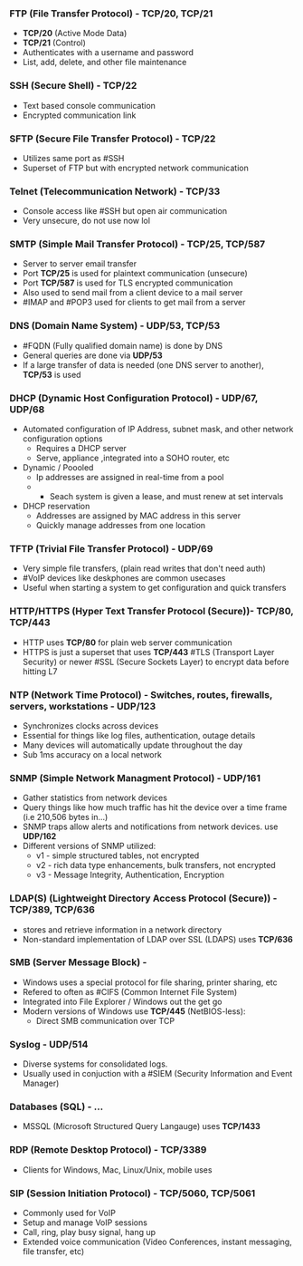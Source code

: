 ### FTP (File Transfer Protocol) - TCP/20, TCP/21
- **TCP/20** (Active Mode Data)
- **TCP/21** (Control)
- Authenticates with a username and password
- List, add, delete, and other file maintenance


### SSH (Secure Shell) - TCP/22
- Text based console communication
-  Encrypted communication link

### SFTP (Secure File Transfer Protocol) - TCP/22
- Utilizes same port as #SSH 
- Superset of FTP but with encrypted network communication

### Telnet (Telecommunication Network) - TCP/33
- Console access like #SSH but open air communication
- Very unsecure, do not use now lol

### SMTP (Simple Mail Transfer Protocol) - TCP/25, TCP/587
- Server to server email transfer
- Port **TCP/25** is used for plaintext communication (unsecure)
- Port **TCP/587** is used for TLS encrypted communication
- Also used to send mail from a client device to a mail server
- #IMAP and #POP3 used for clients to get mail from a server

### DNS (Domain Name System) - UDP/53, TCP/53
- #FQDN (Fully qualified domain name) is done by DNS
-  General queries are done via **UDP/53**
- If a large transfer of data is needed (one DNS server to another), **TCP/53** is used

### DHCP (Dynamic Host Configuration Protocol) - UDP/67, UDP/68
- Automated configuration of IP Address, subnet mask, and other network configuration options
	- Requires a DHCP server
	- Serve, appliance ,integrated into a SOHO router, etc
- Dynamic / Poooled
	- Ip addresses are assigned in real-time from a pool
	- - Seach system is given a lease, and must renew at set intervals
- DHCP reservation
	- Addresses are assigned by MAC address in this server
	- Quickly manage addresses from one location

### TFTP (Trivial File Transfer Protocol) - UDP/69
- Very simple file transfers, (plain read writes that don't need auth)
- #VoIP devices like  deskphones are common usecases
- Useful when starting a system to get configuration and quick transfers

### HTTP/HTTPS (Hyper Text Transfer Protocol (Secure))- TCP/80, TCP/443
- HTTP uses **TCP/80** for plain web server communication
- HTTPS is just a superset that uses **TCP/443** #TLS (Transport Layer Security) or newer #SSL (Secure Sockets Layer) to encrypt data before hitting L7

### NTP (Network Time Protocol) - Switches, routes, firewalls, servers, workstations - UDP/123
- Synchronizes clocks across devices
- Essential for things like log files, authentication, outage details
- Many devices will automatically update throughout the day
- Sub 1ms accuracy on a local network

### SNMP (Simple Network Managment Protocol) - UDP/161
- Gather statistics from network devices
- Query things like how much traffic has hit the device over a time frame (i.e 210,506 bytes in...)
- SNMP traps allow alerts and notifications from network devices. use **UDP/162**
- Different versions of SNMP utilized:
	- v1 - simple structured tables, not encrypted
	- v2 - rich data type enhancements, bulk transfers, not encrypted
	- v3 - Message Integrity, Authentication, Encryption

### LDAP(S) (Lightweight Directory Access Protocol (Secure)) - TCP/389, TCP/636
- stores and retrieve information in a network directory
- Non-standard implementation of LDAP over SSL (LDAPS) uses **TCP/636**

### SMB (Server Message Block) - 
- Windows uses a special protocol for file sharing, printer sharing, etc
- Refered to often as #CIFS (Common Internet File System)
- Integrated into File Explorer / Windows out the get go
- Modern versions of Windows use **TCP/445** (NetBIOS-less):
	- Direct SMB communication over TCP

### Syslog - UDP/514
- Diverse systems for consolidated logs.
- Usually used in conjuction with a #SIEM (Security Information and Event Manager)

### Databases (SQL) - ...
- MSSQL (Microsoft Structured Query Langauge) uses **TCP/1433**

### RDP (Remote Desktop Protocol) - TCP/3389
- Clients for Windows, Mac, Linux/Unix, mobile uses

### SIP (Session Initiation Protocol) - TCP/5060, TCP/5061
- Commonly used for VoIP
- Setup and manage VoIP sessions
- Call, ring, play busy signal, hang up
- Extended voice communication (Video Conferences, instant messaging, file transfer, etc)